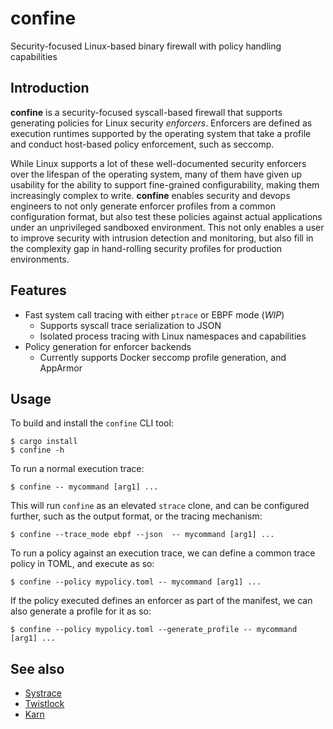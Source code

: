 # confine

Security-focused Linux-based binary firewall with policy handling capabilities

## Introduction

__confine__ is a security-focused syscall-based firewall that supports generating policies for Linux security _enforcers_. Enforcers are defined as execution runtimes supported by the operating system that take a profile and conduct host-based policy enforcement, such as seccomp.

While Linux supports a lot of these well-documented security enforcers over the lifespan of the operating system, many of them have given up usability for the
ability to support fine-grained configurability, making them increasingly complex to write. __confine__ enables security and devops engineers to not only generate enforcer profiles
from a common configuration format, but also test these policies against actual applications under an unprivileged sandboxed environment. This not only enables
a user to improve security with intrusion detection and monitoring, but also fill in the complexity gap in hand-rolling security profiles for production environments.

## Features

* Fast system call tracing with either `ptrace` or EBPF mode (_WIP_)
  * Supports syscall trace serialization to JSON
  * Isolated process tracing with Linux namespaces and capabilities
* Policy generation for enforcer backends
  * Currently supports Docker seccomp profile generation, and AppArmor

## Usage

To build and install the `confine` CLI tool:

```
$ cargo install
$ confine -h
```

To run a normal execution trace:

```
$ confine -- mycommand [arg1] ...
```

This will run `confine` as an elevated `strace` clone, and can be configured further, such as the output
format, or the tracing mechanism:

```
$ confine --trace_mode ebpf --json  -- mycommand [arg1] ...
```


To run a policy against an execution trace, we can define a common trace policy in TOML, and execute as so:

```
$ confine --policy mypolicy.toml -- mycommand [arg1] ...
```

If the policy executed defines an enforcer as part of the manifest, we can also generate a profile for it as so:

```
$ confine --policy mypolicy.toml --generate_profile -- mycommand [arg1] ...
```


## See also

* [Systrace](http://www.citi.umich.edu/u/provos/systrace/)
* [Twistlock](https://www.twistlock.com/2018/01/24/automated-policy-library-system-call-defense-2-3-deep-dive/)
* [Karn](https://github.com/grantseltzer/karn)
